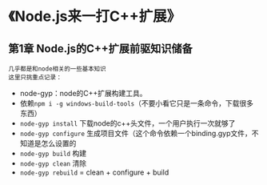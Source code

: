 # 《Node.js来一打C++扩展》

## 第1章 Node.js的C++扩展前驱知识储备
```
几乎都是和node相关的一些基本知识
这里只挑重点记录：
```
* node-gyp：node的C++扩展构建工具。
* 依赖```npm i -g windows-build-tools```（不要小看它只是一条命令，下载很多东西）
* ```node-gyp install``` 下载node的c++头文件，一个用户执行一次就够了
* ```node-gyp configure``` 生成项目文件（这个命令依赖一个binding.gyp文件，不知道是怎么设置的
* ```node-gyp build``` 构建
* ```node-gyp clean``` 清除
* ```node-gyp rebuild``` = clean + configure + build
